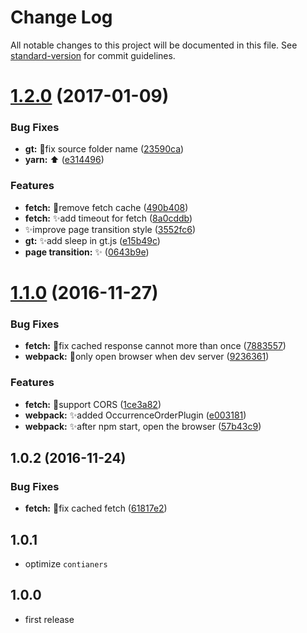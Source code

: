 # Change Log

All notable changes to this project will be documented in this file. See [standard-version](https://github.com/conventional-changelog/standard-version) for commit guidelines.

<a name="1.2.0"></a>
# [1.2.0](https://github.com/vivaxy/react-scaffold/compare/v1.1.0...v1.2.0) (2017-01-09)


### Bug Fixes

* **gt:** :bug:fix source folder name ([23590ca](https://github.com/vivaxy/react-scaffold/commit/23590ca))
* **yarn:** :arrow_up: ([e314496](https://github.com/vivaxy/react-scaffold/commit/e314496))


### Features

* **fetch:** :art:remove fetch cache ([490b408](https://github.com/vivaxy/react-scaffold/commit/490b408))
* **fetch:** :sparkles:add timeout for fetch ([8a0cddb](https://github.com/vivaxy/react-scaffold/commit/8a0cddb))
* :sparkles:improve page transition style ([3552fc6](https://github.com/vivaxy/react-scaffold/commit/3552fc6))
* **gt:** :sparkles:add sleep in gt.js ([e15b49c](https://github.com/vivaxy/react-scaffold/commit/e15b49c))
* **page transition:** :sparkles: ([0643b9e](https://github.com/vivaxy/react-scaffold/commit/0643b9e))



<a name="1.1.0"></a>
# [1.1.0](https://github.com/vivaxy/react-scaffold/compare/v1.0.2...v1.1.0) (2016-11-27)


### Bug Fixes

* **fetch:** :bug:fix cached response cannot  more than once ([7883557](https://github.com/vivaxy/react-scaffold/commit/7883557))
* **webpack:** :bug:only open browser when dev server ([9236361](https://github.com/vivaxy/react-scaffold/commit/9236361))


### Features

* **fetch:** :art:support CORS ([1ce3a82](https://github.com/vivaxy/react-scaffold/commit/1ce3a82))
* **webpack:** :sparkles:added OccurrenceOrderPlugin ([e003181](https://github.com/vivaxy/react-scaffold/commit/e003181))
* **webpack:** :sparkles:after npm start, open the browser ([57b43c9](https://github.com/vivaxy/react-scaffold/commit/57b43c9))



<a name="1.0.2"></a>
## 1.0.2 (2016-11-24)


### Bug Fixes

* **fetch:** :bug:fix cached fetch ([61817e2](https://github.com/vivaxy/react-scaffold/commit/61817e2))



## 1.0.1

* optimize `contianers`

## 1.0.0

* first release
